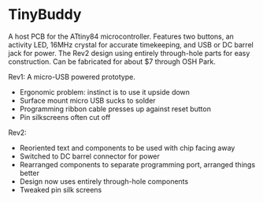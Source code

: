 TinyBuddy
=========

A host PCB for the ATtiny84 microcontroller.  Features two buttons, an activity LED, 16MHz crystal for accurate timekeeping, and USB or DC barrel jack for power.  The Rev2 design using entirely through-hole parts for easy construction.  Can be fabricated for about $7 through OSH Park.


Rev1: A micro-USB powered prototype.

- Ergonomic problem: instinct is to use it upside down
- Surface mount micro USB sucks to solder
- Programming ribbon cable presses up against reset button
- Pin silkscreens often cut off

Rev2:

- Reoriented text and components to be used with chip facing away
- Switched to DC barrel connector for power
- Rearranged components to separate programming port, arranged things
better
- Design now uses entirely through-hole components
- Tweaked pin silk screens
